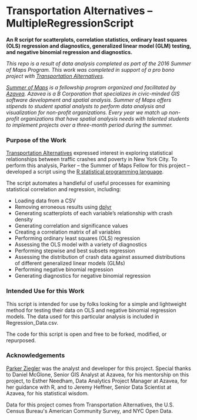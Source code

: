 # Transportation Alternatives – MultipleRegressionScript
**An R script for scatterplots, correlation statistics, ordinary least squares (OLS) regression and diagnostics, generalized linear model (GLM) testing, and negative binomial regression and diagnostics.**

*This repo is a result of data analysis completed as part of the 2016 Summer of Maps Program. This work was completed in support of a pro bono project with [Transportation Alternatives](https://www.transalt.org/).*

*[Summer of Maps](http://www.summerofmaps.com/) is a fellowship program organized and facilitated by [Azavea](https://www.azavea.com/). Azavea is a B Corporation that specializes in civic-minded GIS software development and spatial analysis.*
*Summer of Maps offers stipends to student spatial analysts to perform data analysis and visualization for non-profit organizations. Every year we match up non-profit organizations that have spatial analysis needs with talented students to implement projects over a three-month period during the summer.*

### Purpose of the Work
[Transportation Alternatives](https://www.transalt.org/) expressed interest in exploring statistical relationships between traffic crashes and poverty in New York City. To perform this analysis, Parker – the Summer of Maps Fellow for this project – developed a script using the [R statistical programming language](https://www.r-project.org/).

The script automates a handleful of useful processes for examining statistical correlation and regression, including:

- Loading data from a CSV
- Removing erroneous results using [dplyr](https://cran.rstudio.com/web/packages/dplyr/vignettes/introduction.html)
- Generating scatterplots of each variable’s relationship with crash density
- Generating correlation and significance values
- Creating a correlation matrix of all variables
- Performing ordinary least squares (OLS) regression
- Assessing the OLS model with a variety of diagnostics
- Performing stepwise and best subsets regression
- Assessing the distribution of crash data against assumed distributions of different generalized linear models (GLMs)
- Performing negative binomial regression
- Generating diagnostics for negative binomial regression

### Intended Use for this Work
This script is intended for use by folks looking for a simple and lightweight method for testing their data on OLS and negative binomial regression models. The data used for this particular analysis is included in Regression_Data.csv.

The code for this script is open and free to be forked, modified, or repurposed.

### Acknowledgements
[Parker Ziegler](http://parkerziegler.com/) was the analyst and developer for this project. Special thanks to Daniel McGlone, Senior GIS Analyst at Azavea, for his mentorship on this project, to Esther Needham, Data Analytics Project Manager at Azavea, for her guidance with R, and to Jeremy Heffner, Senior Data Scientist at Azavea, for his statistical wisdom.

Data for this project comes from Transportation Alternatives, the U.S. Census Bureau's American Community Survey, and NYC Open Data.
